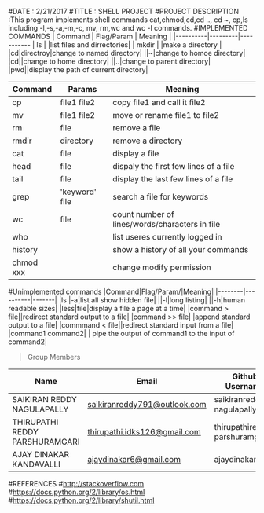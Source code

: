 #DATE : 2/21/2017
#TITLE : SHELL PROJECT
#PROJECT DESCRIPTION :This program implements shell commands cat,chmod,cd,cd .., cd ~, cp,ls including -l,-s,-a,-m,-c, mv, rm,wc and wc -l commands.
#IMPLEMENTED COMMANDS 
| Command | Flag/Param   | Meaning |
|----------|---------|-----------
| ls       |         |list files and dirrectories|
| mkdir    |         |make a directory     |
|cd|directroy|change to named directory|
||~|change to homoe directory|
|cd||change to home directory|
||..|change to parent directory|
|pwd||display the path of current directory|

|Command |Params|Meaning|
|--------|------|-------|
|cp|file1 file2|copy file1 and call it file2|
|mv|file1 file2|move or rename file1 to file2|
|rm|file|remove a file|
|rmdir|directory|remove a directory|
|cat |file|display a file|
|head|file|dispaly the first few lines of a file|
|tail|file|display the last few lines of a file|
|grep|'keyword' file|search a file for keywords|
|wc|file|count number of lines/words/characters in file|
|who| |list useres currently logged in|
|history||show a history of all your commands|
|chmod xxx||change modify permission|

#Unimplemented commands
|Command|Flag/Param/|Meaning|
|--------|----------|-------|
|ls |-a|list all show hidden file|
||-l|long listing|
||-h|human readable sizes|
|less|file|display a file a page at a time|
|command > file||redirect standard output to a file|
|command >> file| |append standard output to a file|
|commmand < file||redirect standard input from a file|
|command1 command2| | pipe the output of command1 to the input of command2|

>Group Members
>
| Name     | Email   | Github Username |
|----------|---------|-----------------|
| SAIKIRAN REDDY NAGULAPALLY  | saikiranreddy791@outlook.com| saikiranreddy-nagulapally |
| THIRUPATHI REDDY PARSHURAMGARI  | thirupathi.idks126@gmail.com | thirupathireddy-parshuramgari |
| AJAY DINAKAR KANDAVALLI   | ajaydinakar6@gmail.com | ajaydinakar |
#REFERENCES
#http://stackoverflow.com
#https://docs.python.org/2/library/os.html
#https://docs.python.org/2/library/shutil.html
